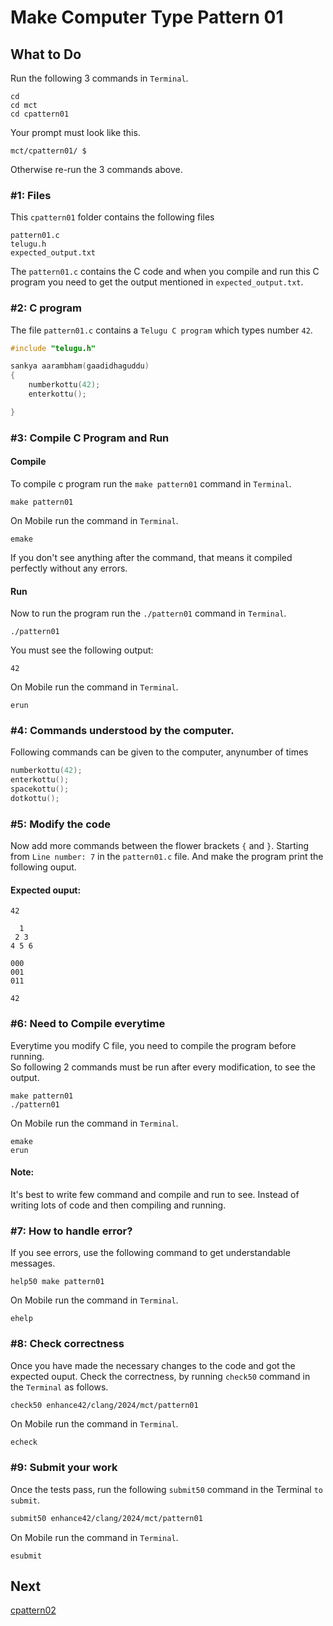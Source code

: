 Make Computer Type Pattern 01
=============================

What to Do
----------
Run the following 3 commands in `Terminal`.

    cd
    cd mct
    cd cpattern01

Your prompt must look like this.

    mct/cpattern01/ $

Otherwise re-run the 3 commands above.


### #1: Files
This `cpattern01` folder contains the following files
```
pattern01.c
telugu.h
expected_output.txt
```
The `pattern01.c` contains the C code and when you compile and run this C program you need to get the output mentioned in `expected_output.txt`.

### #2: C program
The file `pattern01.c` contains a `Telugu C program` which types number `42`.
```c
#include "telugu.h"

sankya aarambham(gaadidhaguddu)
{
    numberkottu(42);
    enterkottu();

}
```

### #3: Compile C Program and Run
#### Compile
To compile c program run the `make pattern01` command in `Terminal`.
```
make pattern01
```
On Mobile run the command in `Terminal`.
```
emake
```

If you don't see anything after the command, that means it compiled perfectly without any errors.  
#### Run
Now to run the program run the `./pattern01` command in `Terminal`.
```
./pattern01
```
You must see the following output:
```
42

```

On Mobile run the command in `Terminal`.
```
erun
```

### #4: Commands understood by the computer.
Following commands can be given to the computer, anynumber of times
```c
numberkottu(42);
enterkottu();
spacekottu();
dotkottu();
```

### #5: Modify the code
Now add more commands between the flower brackets `{` and `}`. Starting from `Line number: 7`  in the `pattern01.c` file. And make the program print the following ouput.
#### Expected ouput:
```
42

  1
 2 3
4 5 6

000
001
011

42

```

### #6: Need to Compile everytime
Everytime you modify C file, you need to compile the program before running.  
So following 2 commands must be run after every modification, to see the output. 
```
make pattern01
./pattern01
```
On Mobile run the command in `Terminal`.
```
emake
erun
```

#### Note: 
It's best to write few command and compile and run to see. Instead of writing lots of code and then compiling and running.

### #7: How to handle error?
If you see errors, use the following command to get understandable messages. 
```
help50 make pattern01
```
On Mobile run the command in `Terminal`.
```
ehelp
```

### #8: Check correctness
Once you have made the necessary changes to the code and got the expected ouput. Check the correctness, by running `check50` command in the `Terminal` as follows.  
```bash
check50 enhance42/clang/2024/mct/pattern01
```
On Mobile run the command in `Terminal`.
```
echeck
```

### #9: Submit your work
Once the tests pass, run the following `submit50` command in the Terminal `to submit`.
```bash
submit50 enhance42/clang/2024/mct/pattern01
```
On Mobile run the command in `Terminal`.
```
esubmit
```

Next
----
[cpattern02](../cpattern02/)

